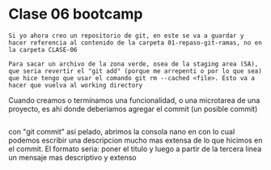 # Clase 06 bootcamp

```
Si yo ahora creo un repositorio de git, en este se va a guardar y hacer referencia al contenido de la carpeta 01-repaso-git-ramas, no en la carpeta CLASE-06
```
```
Para sacar un archivo de la zona verde, osea de la staging area (SA), que seria revertir el "git add" (porque me arrepenti o por lo que sea) que hice tengo que usar el comando git rm --cached <file>. Esto va a hacer que vuelva al working directory
```
Cuando creamos o terminamos una funcionalidad, o una microtarea de una proyecto, es ahi donde deberiamos agregar el commit (un posible commit)
```
```
con "git commit" asi pelado, abrimos la consola nano en con lo cual podemos escribir una descripcion mucho mas extensa de lo que hicimos en el commit. El formato seria: poner el titulo y luego a partir de la tercera linea un mensaje mas descriptivo y extenso
```
```
